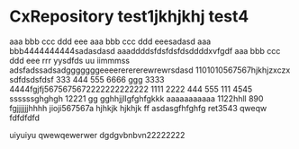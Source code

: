 # CxRepository test1jkhjkhj test4
aaa bbb ccc ddd eee
aaa bbb ccc ddd eeesadasd
aaa bbb4444444444sadasdasd
aaaddddsfdsfdsfdsddddxvfgdf
aaa bbb ccc ddd eee rrr yysdfds uu iimmmss
adsfadssadsadgggggggeeeererererewrewrsdasd
1101010567567hjkhjzxczx
sdfdsdsfdsf
333 444 555 6666 ggg
3333 4444fgjfj5675675672222222222222
1111 2222
444 555
111 4545
ssssssghghgh
12221
gg
gghhjjllgfghfgkkk
aaaaaaaaaaa
1122hhll
890
fgjjjjjjhhhh
jioji567567a
hjhkjk
hjkhjk
ff
asdasgfhfghfg
ret3543
qweqw   fdfdfdfd

uiyuiyu
qwewqewerwer dgdgvbnbvn22222222
